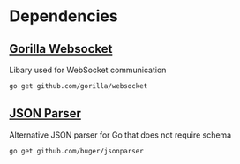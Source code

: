 # Dependencies

## [Gorilla Websocket](https://github.com/gorilla/websocket)

Libary used for WebSocket communication

```bash
go get github.com/gorilla/websocket
```

## [JSON Parser](https://github.com/buger/jsonparser)

Alternative JSON parser for Go that does not require schema

```bash
go get github.com/buger/jsonparser
```
